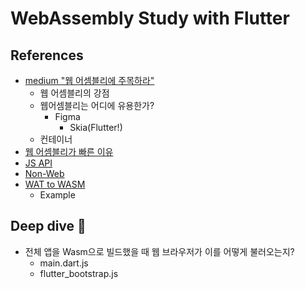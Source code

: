 # WebAssembly Study with Flutter
## References
- [medium "웹 어셈블리에 주목하라"](https://medium.com/@yujso66/%EB%B2%88%EC%97%AD-%EC%9B%B9%EC%96%B4%EC%85%88%EB%B8%94%EB%A6%AC%EC%97%90-%EC%A3%BC%EB%AA%A9%ED%95%98%EB%9D%BC-280ff4e9ce01)
  - 웹 어셈블리의 강점
  - 웹어셈블리는 어디에 유용한가?
    - Figma
      - Skia(Flutter!)
  - 컨테이너
- [웹 어셈블리가 빠른 이유](https://tech.kakao.com/posts/438)
- [JS API](https://webassembly.org/getting-started/js-api/)
- [Non-Web](https://webassembly.org/docs/non-web/)
- [WAT to WASM](https://github.com/WebAssembly/wabt?tab=readme-ov-file)
  - Example
## Deep dive 🤔
- 전체 앱을 Wasm으로 빌드했을 때 웹 브라우저가 이를 어떻게 불러오는지?
  - main.dart.js
  - flutter_bootstrap.js 
